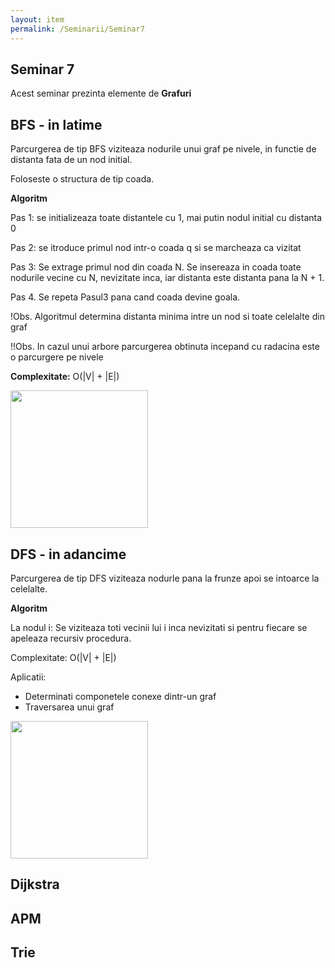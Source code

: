 ```yaml
---
layout: item
permalink: /Seminarii/Seminar7
---
```


## Seminar 7

Acest seminar prezinta elemente de **Grafuri**

## BFS - in latime

Parcurgerea de tip BFS viziteaza nodurile unui graf pe nivele, in functie de distanta fata de un nod initial.

Foloseste o structura de tip coada.

**Algoritm**

Pas 1: se initializeaza toate distantele cu 1, mai putin nodul initial cu distanta 0

Pas 2: se itroduce primul nod intr-o coada q si se marcheaza ca vizitat

Pas 3: Se extrage primul nod din coada N. Se insereaza in coada toate nodurile vecine cu N, nevizitate inca, iar distanta este distanta pana la N + 1.

Pas 4. Se repeta Pasul3 pana cand coada devine goala.

!Obs. Algoritmul determina distanta minima intre un nod si toate celelalte din graf

!!Obs. In cazul unui arbore parcurgerea obtinuta incepand cu radacina este o parcurgere pe nivele

**Complexitate:** O(|V| + |E|)

<img src="/ASD/images/bfs.jpg"  height="220">


## DFS - in adancime

Parcurgerea de tip DFS viziteaza nodurle pana la frunze apoi se intoarce la celelalte.

**Algoritm** 

La nodul i: Se viziteaza toti vecinii lui i inca nevizitati si pentru fiecare se apeleaza recursiv procedura.

Complexitate: O(|V| + |E|)

Aplicatii:

- Determinati componetele conexe dintr-un graf
- Traversarea unui graf


<img src="/ASD/images/dfs.jpg"  height="220">


## Dijkstra

## APM

## Trie


